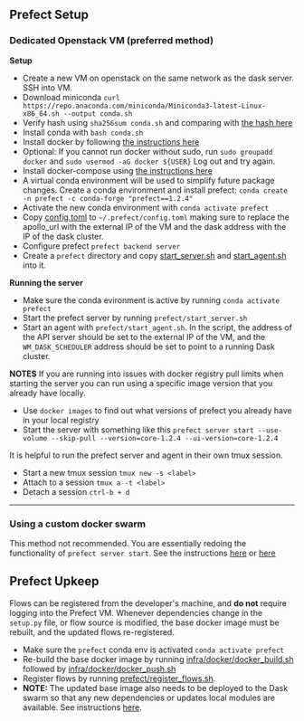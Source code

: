 ## Prefect Setup

### Dedicated Openstack VM (preferred method)
**Setup**
- Create a new VM on openstack on the same network as the dask server. SSH into VM.
- Download miniconda `curl https://repo.anaconda.com/miniconda/Miniconda3-latest-Linux-x86_64.sh --output conda.sh`
- Verify hash using `sha256sum conda.sh` and comparing with [the hash here](https://docs.conda.io/en/latest/miniconda.html#linux-installers)
- Install conda with `bash conda.sh`
- Install docker by following [the instructions here](https://docs.docker.com/engine/install/centos/)
- Optional: If you cannot run docker without sudo, run `sudo groupadd docker` and `sudo usermod -aG docker ${USER}`
  Log out and try again.
- Install docker-compose using [the instructions here](https://docs.docker.com/compose/install/)
- A virtual conda environment will be used to simplify future package changes.
  Create a conda environment and install prefect:
  `conda create -n prefect -c conda-forge "prefect==1.2.4"`
- Activate the new conda environment with `conda activate prefect`
- Copy [config.toml](./config.toml) to `~/.prefect/config.toml` making sure to replace the apollo_url with the external IP of the VM and the dask address with the IP of the dask cluster.
- Configure prefect `prefect backend server`
- Create a `prefect` directory and copy [start_server.sh](./start_server.sh) and [start_agent.sh](./start_agent.sh) into it.

**Running the server**
- Make sure the conda evironment is active by running `conda activate prefect`
- Start the prefect server by running `prefect/start_server.sh`
- Start an agent with `prefect/start_agent.sh`.  In the script, the address of the API server should be set to the external IP of the VM, and the `WM_DASK_SCHEDULER` address should be set to point to a running Dask cluster.

**NOTES**
If you are running into issues with docker registry pull limits when starting the server you can run using a specific image version that you already have locally.
- Use `docker images` to find out what versions of prefect you already have in your local registry
- Start the server with something like this `prefect server start --use-volume --skip-pull --version=core-1.2.4 --ui-version=core-1.2.4`

It is helpful to run the prefect server and agent in their own tmux session.
- Start a new tmux session `tmux new -s <label>`
- Attach to a session `tmux a -t <label>`
- Detach a session `ctrl-b + d`

---

### Using a custom docker swarm
This method not recommended. You are essentially redoing the functionality of `prefect server start`.
See the instructions [here](https://gitlab.uncharted.software/dchang/dask-cluster-example/-/blob/master/prefect-swarm-example/README.md) or [here](https://github.com/flavienbwk/prefect-docker-compose)


## Prefect Upkeep

Flows can be registered from the developer's machine, and **do not** require logging into the Prefect VM.  Whenever dependencies change in the `setup.py` file, or flow source is modified, the base docker image must be rebuilt, and the updated flows re-registered.
- Make sure the `prefect` conda env is activated `conda activate prefect`
- Re-build the base docker image by running [infra/docker/docker_build.sh](../docker/docker_build.sh) followed by [infra/docker/docker_push.sh](../docker/docker_push.sh)
- Register flows by running [prefect/register_flows.sh](../prefect/register_flows.sh).
- **NOTE:** The updated base image also needs to be deployed to the Dask swarm so that any new dependencies or updates local modules are available.  See instructions [here](../dask/setup.md).
